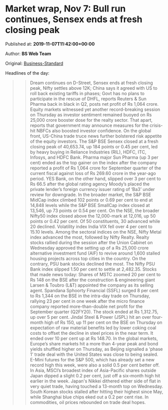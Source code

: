 
# Market wrap, Nov 7: Bull run continues, Sensex ends at fresh closing peak

Published at: **2019-11-07T11:42:00+00:00**

Author: **BS Web Team**

Original: [Business-Standard](https://www.business-standard.com/podcast/markets/market-wrap-nov-7-bull-run-continues-sensex-ends-at-fresh-closing-peak-119110701108_1.html)

Headlines of the day:
>> Dream continues on D-Street, Sensex ends at fresh closing peak, Nifty settles above 12K;
>> China says it agreed with US to roll back existing tariffs in phases;
>> Govt has no plans to participate in the rescue of DHFL, reports Reuters &
>> Sun Pharma back in black in Q2, posts net profit of Rs 1,064 crore.
Equity markets witnessed yet another record-breaking session on Thursday as investor sentiment remained buoyed on Rs 25,000 crore booster dose for the realty sector. That apart, reports that government may announce measures for the crisis-hit NBFCs also boosted investor confidence. On the global front, US-China trade truce news further bolstered risk appetite of the equity investors.
The S&P BSE Sensex closed at a fresh closing peak of 40,653.74, up 184 points or 0.45 per cent, led by heavy buying in Reliance Industries (RIL), HDFC, ITC, Infosys, and HDFC Bank. Pharma major Sun Pharma (up 3 per cent) ended as the top gainer on the index after the company reported a profit of Rs 1,064 crore for September quarter of the current fiscal against loss of Rs 269.60 crore in the year-ago period.
YES Bank, on the other hand, slipped over 3 per cent to Rs 66.5 after the global rating agency Moody’s placed the private lender’s foreign currency issuer rating of ‘Ba3’ under review for downgrade.
In the broader market, the S&P BSE MidCap index climbed 102 points or 0.69 per cent to end at 14,848 levels while the S&P BSE SmallCap index closed at 13,546, up 73 points or 0.54 per cent.
On the NSE, the broader Nifty50 index closed above the 12,000-mark at 12,016, up 50 points or 0.42 per cent. Of 50 constituents, 30 advanced while 20 declined.
Volatility index India VIX fell over 4 per cent to 15.10 levels.
Among the sectoral indices on the NSE, Nifty Metal index advanced the most, followed by Nifty Realty. Realty stocks rallied during the session after the Union Cabinet on Wednesday approved the setting up of a Rs 25,000 crore alternative investment fund (AIF) to revive around 1,600 stalled housing projects across top cities in the country. On the contrary, PSU bank stocks declined the most. The Nifty PSU Bank index slipped 1.50 per cent to settle at 2,482.35.
Stocks that made news today:
Shares of MSTC zoomed 20 per cent to Rs 148 on the BSE after the construction & engineering giant Larsen & Toubro (L&T) appointed the company as its selling agent.
Spandana Sphoorty Financial (SSFL) surged 8 per cent to Rs 1,344 on the BSE in the intra-day trade on Thursday, rallying 23 per cent in one week after the micro finance company reported more-than-double net profit for the September quarter (Q2FY20). The stock ended at Rs 1,312.75, up over 5 per cent.
Jindal Steel & Power (JSPL) hit an over four-month high of Rs 150, up 11 per cent on the BSE on Thursday on expectation of raw material benefits led by lower coking coal costs to offset the decline in steel prices in the near term. It ended over 10 per cent up at Rs 148.70.
In the global markets, Europe’s share markets hit a more than 4-year peak and bond yields shuffled higher on Thursday, as Beijing signalled a ‘phase 1’ trade deal with the United States was close to being sealed. E-Mini futures for the S&P 500, which has already set a new record high this week, were also a solid 0.5 per cent better off.
In Asia, MSCI’s broadest index of Asia-Pacific shares outside Japan dipped a slight 0.2 per cent, just off a six-month high hit earlier in the week. Japan's Nikkei dithered either side of flat in very quiet trade, having touched a 13-month top on Wednesday. South Korean stocks stalled after hitting their highest since May, while Shanghai blue chips eked out a 0.2 per cent rise.
In commodities, oil prices rebounded on trade deal hopes.
